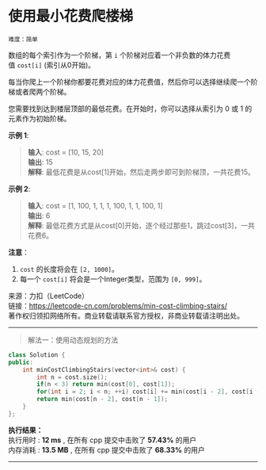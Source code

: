 # 使用最小花费爬楼梯 #  
`难度：简单` 

数组的每个索引作为一个阶梯，第 `i` 个阶梯对应着一个非负数的体力花费值 `cost[i]` (索引从0开始)。  

每当你爬上一个阶梯你都要花费对应的体力花费值，然后你可以选择继续爬一个阶梯或者爬两个阶梯。  

您需要找到达到楼层顶部的最低花费。在开始时，你可以选择从索引为 0 或 1 的元素作为初始阶梯。  

**示例 1**:  
>**输入**: cost = [10, 15, 20]  
>**输出**: 15  
>**解释**: 最低花费是从cost[1]开始，然后走两步即可到阶梯顶，一共花费15。  

**示例 2**:  
>**输入**: cost = [1, 100, 1, 1, 1, 100, 1, 1, 100, 1]  
>**输出**: 6  
>**解释**: 最低花费方式是从cost[0]开始，逐个经过那些1，跳过cost[3]，一共花费6。  

**注意**：  
1. `cost` 的长度将会在 `[2, 1000]`。  
2. 每一个 `cost[i]` 将会是一个Integer类型，范围为 `[0, 999]`。  

来源：力扣（LeetCode）  
链接：https://leetcode-cn.com/problems/min-cost-climbing-stairs/  
著作权归领扣网络所有。商业转载请联系官方授权，非商业转载请注明出处。  

---  
>解法一：使用动态规划的方法  

```C++  
class Solution {
public:
    int minCostClimbingStairs(vector<int>& cost) {
        int n = cost.size();
        if(n < 3) return min(cost[0], cost[1]);
        for(int i = 2; i < n; ++i) cost[i] += min(cost[i - 2], cost[i - 1]);
        return min(cost[n - 2], cost[n - 1]);
    }
};
```  

**执行结果：**  
执行用时 : **12 ms** , 在所有 cpp 提交中击败了 **57.43%** 的用户  
内存消耗 : **13.5 MB** , 在所有 cpp 提交中击败了 **68.33%** 的用户  

---  